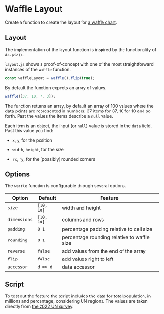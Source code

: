 # Waffle Layout

Create a function to create the layout for [a waffle chart](https://en.wikipedia.org/wiki/Pie_chart#Square_chart_/_Waffle_chart).

## Layout

The implementation of the layout function is inspired by the functionality of `d3.pie()`.

`layout.js` shows a proof-of-concept with one of the most straightforward instances of the `waffle` function.

```js
const waffleLayout = waffle().flip(true);
```

By default the function expects an array of values.

```js
waffle([37, 10, 7, 3]);
```

The function returns an array, by default an array of 100 values where the data points are represented in numbers: 37 items for 37, 10 for 10 and so forth. Past the values the items describe a `null` value.

Each item is an object, the input (or `null`) value is stored in the `data` field. Past this value you find:

- `x`, `y`, for the position

- `width`, `height`, for the size

- `rx`, `ry`, for the (possibly) rounded corners

## Options

The `waffle` function is configurable through several options.

| Option       | Default    | Feature                                     |
| ------------ | ---------- | ------------------------------------------- |
| `size`       | `[10, 10]` | width and height                            |
| `dimensions` | `[10, 10]` | columns and rows                            |
| `padding`    | `0.1`      | percentage padding relative to cell size    |
| `rounding`   | `0.1`      | percentage rounding relative to waffle size |
| `reverse`    | `false`    | add values from the end of the array        |
| `flip`       | `false`    | add values right to left                    |
| `accessor`   | `d => d`   | data accessor                               |

## Script

To test out the feature the script includes the data for total population, in millions and percentage, considering UN regions. The values are taken directly from [the 2022 UN survey](https://population.un.org/wpp/).
